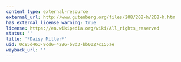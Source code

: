 ```yaml
---
content_type: external-resource
external_url: http://www.gutenberg.org/files/208/208-h/208-h.htm
has_external_license_warning: true
license: https://en.wikipedia.org/wiki/All_rights_reserved
status: ''
title: '*Daisy Miller*'
uid: 0c85d463-9cd6-4286-b8d3-bb0027c155ae
wayback_url: ''
---
```

